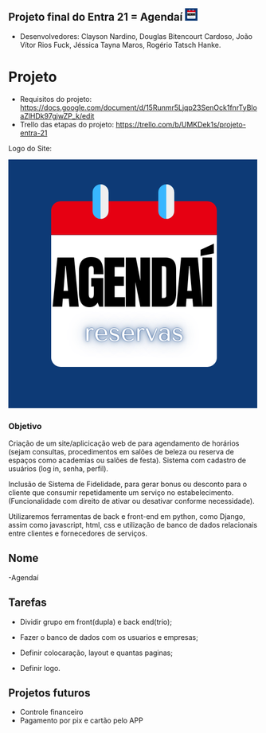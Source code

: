## Projeto final do Entra 21 = Agendaí <img src="Images\LogoAgendai.png" width="25">

- Desenvolvedores: Clayson Nardino, Douglas Bitencourt Cardoso, João Vítor Rios Fuck, Jéssica Tayna Maros, Rogério Tatsch Hanke.

# Projeto 

- Requisitos do projeto: https://docs.google.com/document/d/15Runmr5Ljqp23SenOck1fnrTyBloaZlHDk97gjwZP_k/edit
- Trello das etapas do projeto: https://trello.com/b/UMKDek1s/projeto-entra-21

Logo do Site:  

![LogoAgendaí](Images\LogoAgendai.png  "Logo Agendaí")

### Objetivo

Criação de um site/aplicicação web de para agendamento de horários (sejam consultas, procedimentos em salões de beleza ou reserva de espaços como academias ou salões de festa). 
Sistema com cadastro de usuários (log in, senha, perfil).

Inclusão de Sistema de Fidelidade, para gerar bonus ou desconto para o cliente que consumir repetidamente um serviço no estabelecimento. (Funcionalidade com direito de ativar ou desativar conforme necessidade).

Utilizaremos ferramentas de back e front-end em python, como Django, assim como javascript, html, css e utilização de banco de dados relacionais entre clientes e fornecedores de serviços.


## Nome

-Agendaí


## Tarefas

- Dividir grupo em front(dupla) e back end(trio);

- Fazer o banco de dados com os usuarios e empresas;

- Definir colocaração, layout e quantas paginas;

- Definir logo.


## Projetos futuros

- Controle financeiro
- Pagamento por pix e cartão pelo APP


